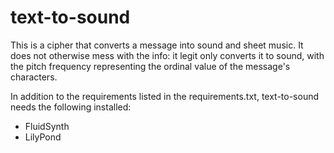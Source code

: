 # text-to-sound
This is a cipher that converts a message into sound and sheet music. It does not otherwise mess with the info: it legit only converts it to sound, with the pitch frequency representing the ordinal value of the message's characters.

In addition to the requirements listed in the requirements.txt, text-to-sound needs the following installed:
  - FluidSynth
  - LilyPond
